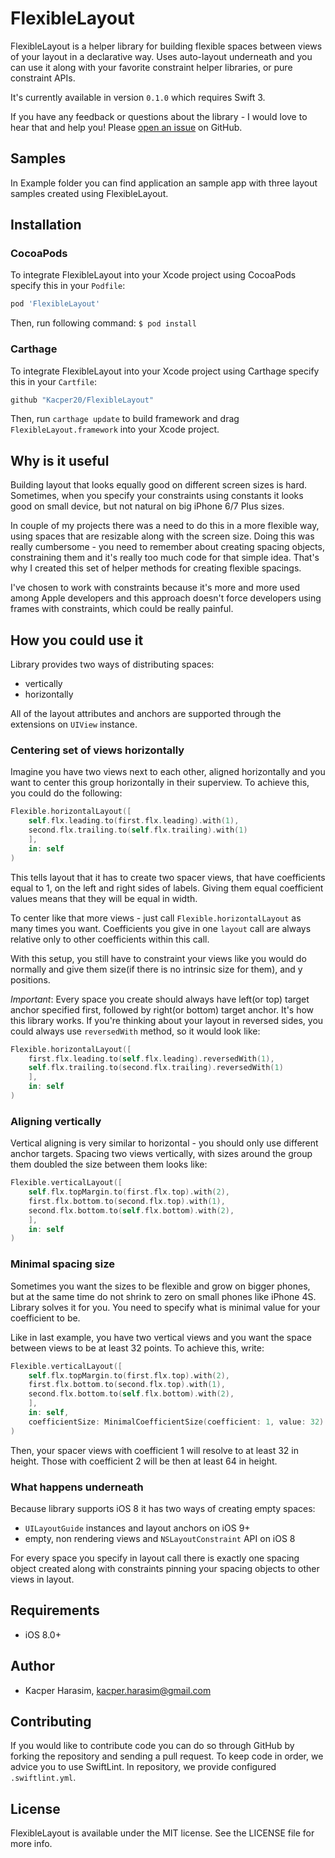 # FlexibleLayout
FlexibleLayout is a helper library for building flexible spaces between views of your layout in a declarative way.
Uses auto-layout underneath and you can use it along with your favorite constraint helper libraries, or pure constraint APIs.

It's currently available in version `0.1.0` which requires Swift 3.

If you have any feedback or questions about the library - I would love to hear that and help you! Please [open an issue](https://github.com/Kacper20/FlexibleLayout/issues/new) on GitHub.

## Samples
In Example folder you can find application an sample app with three layout samples created using FlexibleLayout. 

## Installation

### CocoaPods
To integrate FlexibleLayout into your Xcode project using CocoaPods specify this in your `Podfile`:
```ruby
pod 'FlexibleLayout'
```
Then, run following command:
`$ pod install`

### Carthage

To integrate FlexibleLayout into your Xcode project using Carthage  specify this in your `Cartfile`:
```swift
github "Kacper20/FlexibleLayout"
```
Then, run `carthage update` to build framework and drag `FlexibleLayout.framework` into your Xcode project.

## Why is it useful

Building layout that looks equally good on different screen sizes is hard. Sometimes, when you specify your constraints using constants it looks good on small device, but not natural on big iPhone 6/7 Plus sizes. 

In couple of my projects there was a need to do this in a more flexible way, using spaces that are resizable along with the screen size. Doing this was really cumbersome - you need to remember about creating spacing objects, constraining them and it's really too much code for that simple idea. That's why I created this set of helper methods for creating flexible spacings.

I've chosen to work with constraints because it's more and more used among Apple developers and this approach doesn't force developers using frames with constraints, which could be really painful.


## How you could use it
Library provides two ways of distributing spaces:
- vertically
- horizontally

All of the layout attributes and anchors are supported through the extensions on `UIView` instance.

### Centering set of views horizontally
Imagine you have two views next to each other, aligned horizontally and you want to center this group horizontally in their superview. To achieve this, you could do the following:

```swift
Flexible.horizontalLayout([
    self.flx.leading.to(first.flx.leading).with(1),
    second.flx.trailing.to(self.flx.trailing).with(1)
    ],
    in: self
)
```
This tells layout that it has to create two spacer views, that have coefficients equal to 1, on the left and right sides of labels. Giving them equal coefficient values means that they will be equal in width.

To center like that more views - just call `Flexible.horizontalLayout` as many times you want. Coefficients you give in one `layout` call are always relative only to other coefficients within this call.

With this setup, you still have to constraint your views like you would do normally and give them size(if there is no intrinsic size for them), and y positions.

*Important*: Every space you create should always have left(or top) target anchor specified first, followed by right(or bottom) target anchor. It's how this library works. If you're thinking about your layout in reversed sides, you could always use `reversedWith` method, so it would look like:

```swift
Flexible.horizontalLayout([
    first.flx.leading.to(self.flx.leading).reversedWith(1),
    self.flx.trailing.to(second.flx.trailing).reversedWith(1)
    ],
    in: self
)
```

### Aligning vertically

Vertical aligning is very similar to horizontal - you should only use different anchor targets.
Spacing two views vertically, with sizes around the group them doubled the size between them looks like:
```swift
Flexible.verticalLayout([
    self.flx.topMargin.to(first.flx.top).with(2),
    first.flx.bottom.to(second.flx.top).with(1),
    second.flx.bottom.to(self.flx.bottom).with(2),
    ],
    in: self
)
```

### Minimal spacing size

Sometimes you want the sizes to be flexible and grow on bigger phones, but at the same time do not shrink to zero on small phones like iPhone 4S. Library solves it for you. You need to specify what is minimal value for your coefficient to be.

Like in last example, you have two vertical views and you want the space between views to be at least 32 points. To achieve this, write:
```swift
Flexible.verticalLayout([
    self.flx.topMargin.to(first.flx.top).with(2),
    first.flx.bottom.to(second.flx.top).with(1),
    second.flx.bottom.to(self.flx.bottom).with(2),
    ],
    in: self,
    coefficientSize: MinimalCoefficientSize(coefficient: 1, value: 32)
)
```
Then, your spacer views with coefficient 1 will resolve to at least 32 in height. Those with coefficient 2 will be then at least 64 in height.

### What happens underneath

Because library supports iOS 8 it has two ways of creating empty spaces:
- `UILayoutGuide` instances and layout anchors on iOS 9+
- empty, non rendering views and `NSLayoutConstraint` API on iOS 8

For every space you specify in layout call there is exactly one spacing object created along with constraints pinning your spacing objects to other views in layout.

## Requirements
- iOS 8.0+

## Author

- Kacper Harasim, kacper.harasim@gmail.com

## Contributing
If you would like to contribute code you can do so through GitHub by forking the repository and sending a pull request.
To keep code in order, we advice you to use SwiftLint. In repository, we provide configured `.swiftlint.yml`.

## License

FlexibleLayout is available under the MIT license. See the LICENSE file for more info.